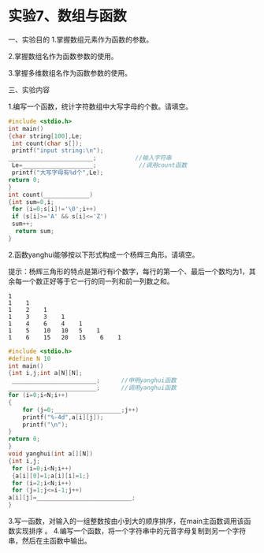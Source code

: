 # 实验7、数组与函数

一、实验目的
1.掌握数组元素作为函数的参数。

2.掌握数组名作为函数参数的使用。

3.掌握多维数组名作为函数参数的使用。

三、实验内容

1.编写一个函数，统计字符数组中大写字母的个数。请填空。

```c
#include <stdio.h>
int main()
{char string[100],Le;
 int count(char s[]);
 printf("input string:\n");
________________________;           //输入字符串
 Le=____________________;            //调用count函数
 printf("大写字母有%d个",Le);
return 0;
}
int count(_____________)        
{int sum=0,i;
 for (i=0;s[i]!='\0';i++)
 if (s[i]>='A' && s[i]<='Z')
 sum++;
  return sum;
}
```

2.函数yanghui能够按以下形式构成一个杨辉三角形。请填空。

提示：杨辉三角形的特点是第i行有i个数字，每行的第一个、最后一个数均为1，其余每一个数正好等于它一行的同一列和前一列数之和。

```out
1
1    1
1    2    1
1    3    3    1
1    4    6    4    1
1    5    10   10   5    1
1    6    15   20   15    6    1
```

```c
#include <stdio.h>
#define N 10
int main()
{int i,j;int a[N][N];
 ________________________;      //申明yanghui函数
_________________________;      //调用yanghui函数
for (i=0;i<N;i++)
{
    for (j=0;___________________;j++)
    printf("%-4d",a[i][j]);
    printf("\n");
}
return 0;
}
void yanghui(int a[][N])
{int i,j;
 for (i=0;i<N;i++)
 {a[i][0]=1;a[i][i]=1;}        
 for (i=2;i<N;i++)
 for (j=1;j<=i-1;j++)
a[i][j]=___________________________;       
}
```

3.写一函数，对输入的一组整数按由小到大的顺序排序，在main主函数调用该函数实现排序 。
4.编写一个函数，将一个字符串中的元音字母复制到另一个字符串，然后在主函数中输出。
